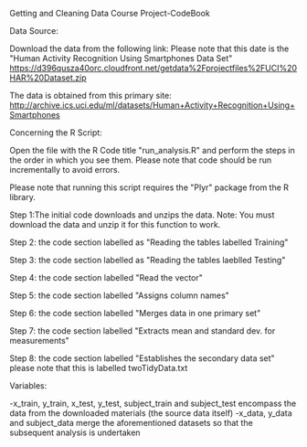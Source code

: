 Getting and Cleaning Data Course Project-CodeBook

Data Source: 

Download the data from the following link: Please note that this date is the "Human Activity Recognition Using Smartphones Data Set"
https://d396qusza40orc.cloudfront.net/getdata%2Fprojectfiles%2FUCI%20HAR%20Dataset.zip 

The data is obtained from this primary site: http://archive.ics.uci.edu/ml/datasets/Human+Activity+Recognition+Using+Smartphones


Concerning the R Script:

Open the file with the R Code title "run_analysis.R" and perform the steps in the order in which you see them. Please note that code should be run incrementally to avoid errors. 

Please note that running this script requires the "Plyr" package from the R library. 

Step 1:The initial code downloads and unzips the data. Note: You must download the data and unzip it for this function to work.

Step 2: the code section labelled as "Reading the tables labelled Training"

Step 3: the code section labelled as "Reading the tables laeblled Testing"

Step 4: the code section labelled "Read the vector"

Step 5: the code section labelled "Assigns column names"

Step 6: the code section labelled "Merges data in one primary set"

Step 7: the code section labelled "Extracts mean and standard dev. for measurements"

Step 8: the code section labelled "Establishes the secondary data set" please note that this is labelled twoTidyData.txt

Variables:

-x_train, y_train, x_test, y_test, subject_train and subject_test encompass the data from the downloaded materials (the source data itself)
-x_data, y_data and subject_data merge the aforementioned datasets so that the subsequent analysis is undertaken 

